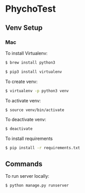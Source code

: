 # PhychoTest

## Venv Setup
### Mac
To install Virtualenv:
```bash
$ brew install python3
```
```bash
$ pip3 install virtualenv
```
To create venv:
```bash
$ virtualenv -p python3 venv
```
To activate venv:
```bash
$ source venv/bin/activate
```
To deactivate venv:
```bash
$ deactivate
```
To install requirements
```bash
$ pip install -r requirements.txt
```

## Commands
To run server locally:
```bash
$ python manage.py runserver
```
